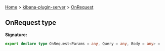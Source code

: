 [Home](./index) &gt; [kibana-plugin-server](./kibana-plugin-server.md) &gt; [OnRequest](./kibana-plugin-server.onrequest.md)

## OnRequest type


<b>Signature:</b>

```typescript
export declare type OnRequest<Params = any, Query = any, Body = any> = (req: KibanaRequest<Params, Query, Body>, t: OnRequestToolkit) => OnRequestResult | Promise<OnRequestResult>;
```
